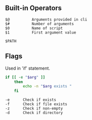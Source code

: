 ## Built-in Operators

```
$@          Arguments provided in cli
$#          Number of arguments
$0          Name of script
$1          First argument value

$PATH
```

## Flags

Used in 'if' statement.

```sh
if [[ -e "$arg" ]]
    then
        echo -n "$arg exists "
    fi
```

```
-e      Check if exists
-f      Check if file exists
-z      Check if non-empty
-d      Check if directory
```
